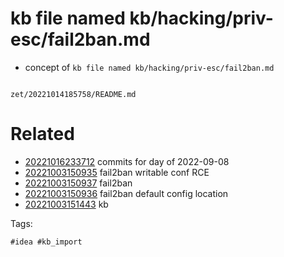 # kb file named kb/hacking/priv-esc/fail2ban.md

- concept of `kb file named kb/hacking/priv-esc/fail2ban.md`

```
```

` zet/20221014185758/README.md `

# Related

- [20221016233712](/zet/20221016233712/README.md) commits for day of 2022-09-08
- [20221003150935](/zet/20221003150935/README.md) fail2ban writable conf RCE
- [20221003150937](/zet/20221003150937/README.md) fail2ban
- [20221003150936](/zet/20221003150936/README.md) fail2ban default config location
- [20221003151443](/zet/20221003151443/README.md) kb

Tags:

    #idea #kb_import
